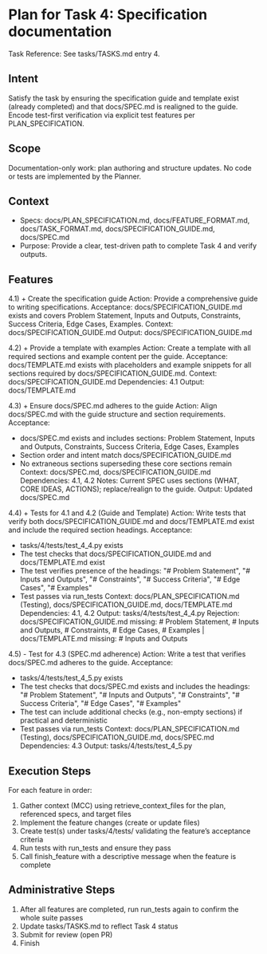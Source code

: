 # Plan for Task 4: Specification documentation

Task Reference: See tasks/TASKS.md entry 4.

## Intent
Satisfy the task by ensuring the specification guide and template exist (already completed) and that docs/SPEC.md is realigned to the guide. Encode test-first verification via explicit test features per PLAN_SPECIFICATION.

## Scope
Documentation-only work: plan authoring and structure updates. No code or tests are implemented by the Planner.

## Context
- Specs: docs/PLAN_SPECIFICATION.md, docs/FEATURE_FORMAT.md, docs/TASK_FORMAT.md, docs/SPECIFICATION_GUIDE.md, docs/SPEC.md
- Purpose: Provide a clear, test-driven path to complete Task 4 and verify outputs.

## Features
4.1) + Create the specification guide
   Action: Provide a comprehensive guide to writing specifications.
   Acceptance: docs/SPECIFICATION_GUIDE.md exists and covers Problem Statement, Inputs and Outputs, Constraints, Success Criteria, Edge Cases, Examples.
   Context: docs/SPECIFICATION_GUIDE.md
   Output: docs/SPECIFICATION_GUIDE.md

4.2) + Provide a template with examples
   Action: Create a template with all required sections and example content per the guide.
   Acceptance: docs/TEMPLATE.md exists with placeholders and example snippets for all sections required by docs/SPECIFICATION_GUIDE.md.
   Context: docs/SPECIFICATION_GUIDE.md
   Dependencies: 4.1
   Output: docs/TEMPLATE.md

4.3) + Ensure docs/SPEC.md adheres to the guide
   Action: Align docs/SPEC.md with the guide structure and section requirements.
   Acceptance:
   - docs/SPEC.md exists and includes sections: Problem Statement, Inputs and Outputs, Constraints, Success Criteria, Edge Cases, Examples
   - Section order and intent match docs/SPECIFICATION_GUIDE.md
   - No extraneous sections superseding these core sections remain
   Context: docs/SPEC.md, docs/SPECIFICATION_GUIDE.md
   Dependencies: 4.1, 4.2
   Notes: Current SPEC uses sections (WHAT, CORE IDEAS, ACTIONS); replace/realign to the guide.
   Output: Updated docs/SPEC.md

4.4) + Tests for 4.1 and 4.2 (Guide and Template)
   Action: Write tests that verify both docs/SPECIFICATION_GUIDE.md and docs/TEMPLATE.md exist and include the required section headings.
   Acceptance:
   - tasks/4/tests/test_4_4.py exists
   - The test checks that docs/SPECIFICATION_GUIDE.md and docs/TEMPLATE.md exist
   - The test verifies presence of the headings: "# Problem Statement", "# Inputs and Outputs", "# Constraints", "# Success Criteria", "# Edge Cases", "# Examples"
   - Test passes via run_tests
   Context: docs/PLAN_SPECIFICATION.md (Testing), docs/SPECIFICATION_GUIDE.md, docs/TEMPLATE.md
   Dependencies: 4.1, 4.2
   Output: tasks/4/tests/test_4_4.py
   Rejection: docs/SPECIFICATION_GUIDE.md missing: # Problem Statement, # Inputs and Outputs, # Constraints, # Edge Cases, # Examples | docs/TEMPLATE.md missing: # Inputs and Outputs

4.5) - Test for 4.3 (SPEC.md adherence)
   Action: Write a test that verifies docs/SPEC.md adheres to the guide.
   Acceptance:
   - tasks/4/tests/test_4_5.py exists
   - The test checks that docs/SPEC.md exists and includes the headings: "# Problem Statement", "# Inputs and Outputs", "# Constraints", "# Success Criteria", "# Edge Cases", "# Examples"
   - The test can include additional checks (e.g., non-empty sections) if practical and deterministic
   - Test passes via run_tests
   Context: docs/PLAN_SPECIFICATION.md (Testing), docs/SPECIFICATION_GUIDE.md, docs/SPEC.md
   Dependencies: 4.3
   Output: tasks/4/tests/test_4_5.py

## Execution Steps
For each feature in order:
1) Gather context (MCC) using retrieve_context_files for the plan, referenced specs, and target files
2) Implement the feature changes (create or update files)
3) Create test(s) under tasks/4/tests/ validating the feature’s acceptance criteria
4) Run tests with run_tests and ensure they pass
5) Call finish_feature with a descriptive message when the feature is complete

## Administrative Steps
1) After all features are completed, run run_tests again to confirm the whole suite passes
2) Update tasks/TASKS.md to reflect Task 4 status
3) Submit for review (open PR)
4) Finish
